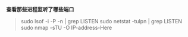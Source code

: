**查看那些进程监听了哪些端口**
> sudo lsof -i -P -n | grep LISTEN 
> sudo netstat -tulpn | grep LISTEN
> sudo nmap -sTU -O IP-address-Here
